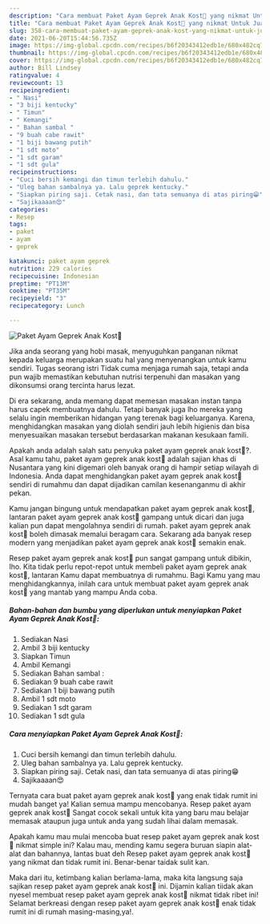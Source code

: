 ```yaml
---
description: "Cara membuat Paket Ayam Geprek Anak Kost🤗 yang nikmat Untuk Jualan"
title: "Cara membuat Paket Ayam Geprek Anak Kost🤗 yang nikmat Untuk Jualan"
slug: 358-cara-membuat-paket-ayam-geprek-anak-kost-yang-nikmat-untuk-jualan
date: 2021-06-20T15:44:56.735Z
image: https://img-global.cpcdn.com/recipes/b6f20343412edb1e/680x482cq70/paket-ayam-geprek-anak-kost🤗-foto-resep-utama.jpg
thumbnail: https://img-global.cpcdn.com/recipes/b6f20343412edb1e/680x482cq70/paket-ayam-geprek-anak-kost🤗-foto-resep-utama.jpg
cover: https://img-global.cpcdn.com/recipes/b6f20343412edb1e/680x482cq70/paket-ayam-geprek-anak-kost🤗-foto-resep-utama.jpg
author: Bill Lindsey
ratingvalue: 4
reviewcount: 13
recipeingredient:
- " Nasi"
- "3 biji kentucky"
- " Timun"
- " Kemangi"
- " Bahan sambal "
- "9 buah cabe rawit"
- "1 biji bawang putih"
- "1 sdt moto"
- "1 sdt garam"
- "1 sdt gula"
recipeinstructions:
- "Cuci bersih kemangi dan timun terlebih dahulu."
- "Uleg bahan sambalnya ya. Lalu geprek kentucky."
- "Siapkan piring saji. Cetak nasi, dan tata semuanya di atas piring😁"
- "Sajikaaaan😍"
categories:
- Resep
tags:
- paket
- ayam
- geprek

katakunci: paket ayam geprek 
nutrition: 229 calories
recipecuisine: Indonesian
preptime: "PT13M"
cooktime: "PT35M"
recipeyield: "3"
recipecategory: Lunch

---
```



![Paket Ayam Geprek Anak Kost🤗](https://img-global.cpcdn.com/recipes/b6f20343412edb1e/680x482cq70/paket-ayam-geprek-anak-kost🤗-foto-resep-utama.jpg)

Jika anda seorang yang hobi masak, menyuguhkan panganan nikmat kepada keluarga merupakan suatu hal yang menyenangkan untuk kamu sendiri. Tugas seorang istri Tidak cuma menjaga rumah saja, tetapi anda pun wajib memastikan kebutuhan nutrisi terpenuhi dan masakan yang dikonsumsi orang tercinta harus lezat.

Di era  sekarang, anda memang dapat memesan masakan instan tanpa harus capek membuatnya dahulu. Tetapi banyak juga lho mereka yang selalu ingin memberikan hidangan yang terenak bagi keluarganya. Karena, menghidangkan masakan yang diolah sendiri jauh lebih higienis dan bisa menyesuaikan masakan tersebut berdasarkan makanan kesukaan famili. 



Apakah anda adalah salah satu penyuka paket ayam geprek anak kost🤗?. Asal kamu tahu, paket ayam geprek anak kost🤗 adalah sajian khas di Nusantara yang kini digemari oleh banyak orang di hampir setiap wilayah di Indonesia. Anda dapat menghidangkan paket ayam geprek anak kost🤗 sendiri di rumahmu dan dapat dijadikan camilan kesenanganmu di akhir pekan.

Kamu jangan bingung untuk mendapatkan paket ayam geprek anak kost🤗, lantaran paket ayam geprek anak kost🤗 gampang untuk dicari dan juga kalian pun dapat mengolahnya sendiri di rumah. paket ayam geprek anak kost🤗 boleh dimasak memalui beragam cara. Sekarang ada banyak resep modern yang menjadikan paket ayam geprek anak kost🤗 semakin enak.

Resep paket ayam geprek anak kost🤗 pun sangat gampang untuk dibikin, lho. Kita tidak perlu repot-repot untuk membeli paket ayam geprek anak kost🤗, lantaran Kamu dapat membuatnya di rumahmu. Bagi Kamu yang mau menghidangkannya, inilah cara untuk membuat paket ayam geprek anak kost🤗 yang mantab yang mampu Anda coba.

<!--inarticleads1-->

##### Bahan-bahan dan bumbu yang diperlukan untuk menyiapkan Paket Ayam Geprek Anak Kost🤗:

1. Sediakan  Nasi
1. Ambil 3 biji kentucky
1. Siapkan  Timun
1. Ambil  Kemangi
1. Sediakan  Bahan sambal :
1. Sediakan 9 buah cabe rawit
1. Sediakan 1 biji bawang putih
1. Ambil 1 sdt moto
1. Sediakan 1 sdt garam
1. Sediakan 1 sdt gula




<!--inarticleads2-->

##### Cara menyiapkan Paket Ayam Geprek Anak Kost🤗:

1. Cuci bersih kemangi dan timun terlebih dahulu.
1. Uleg bahan sambalnya ya. Lalu geprek kentucky.
1. Siapkan piring saji. Cetak nasi, dan tata semuanya di atas piring😁
1. Sajikaaaan😍




Ternyata cara buat paket ayam geprek anak kost🤗 yang enak tidak rumit ini mudah banget ya! Kalian semua mampu mencobanya. Resep paket ayam geprek anak kost🤗 Sangat cocok sekali untuk kita yang baru mau belajar memasak ataupun juga untuk anda yang sudah lihai dalam memasak.

Apakah kamu mau mulai mencoba buat resep paket ayam geprek anak kost🤗 nikmat simple ini? Kalau mau, mending kamu segera buruan siapin alat-alat dan bahannya, lantas buat deh Resep paket ayam geprek anak kost🤗 yang nikmat dan tidak rumit ini. Benar-benar taidak sulit kan. 

Maka dari itu, ketimbang kalian berlama-lama, maka kita langsung saja sajikan resep paket ayam geprek anak kost🤗 ini. Dijamin kalian tiidak akan nyesel membuat resep paket ayam geprek anak kost🤗 nikmat tidak ribet ini! Selamat berkreasi dengan resep paket ayam geprek anak kost🤗 enak tidak rumit ini di rumah masing-masing,ya!.

